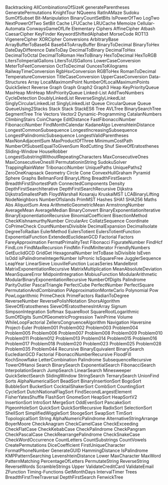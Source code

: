 Backtracking
AllCombinationsOfSizeK
generateParentheses
GeneratePermutations
KnightTour
NQueens
RatInAMaze
Sudoku
SumOfSubset
Bit-Manipulation
BinaryCountSetBits
IsPowerOfTwo
LogTwo
NextPowerOfTwo
SetBit
Cache
LFUCache
LRUCache
Memoize
Cellular-Automata
ConwaysGameOfLife
Elementary
Ciphers
AffineCipher
Atbash
CaesarCipher
KeyFinder
KeywordShiftedAlphabet
MorseCode
ROT13
VigenereCipher
XORCipher
Conversions
ArbitraryBase
ArrayBufferToBase64
Base64ToArrayBuffer
BinaryToDecimal
BinaryToHex
DateDayDifference
DateToDay
DecimalToBinary
DecimalToHex
DecimalToOctal
DecimalToRoman
HexToBinary
HexToDecimal
HexToRGB
LitersToImperialGallons
LitersToUSGallons
LowerCaseConversion
MeterToFeetConversion
OctToDecimal
OuncesToKilograms
RailwayTimeConversion
RgbHsvConversion
RGBToHex
RomanToDecimal
TemperatureConversion
TitleCaseConversion
UpperCaseConversion
Data-Structures
Array
LocalMaximomPoint
NumberOfLocalMaximumPoints
QuickSelect
Reverse
Graph
Graph
Graph2
Graph3
Heap
KeyPriorityQueue
MaxHeap
MinHeap
MinPriorityQueue
Linked-List
AddTwoNumbers
CycleDetection
DoublyLinkedList
ReverseSinglyLinkedList
SinglyCircularLinkedList
SinglyLinkedList
Queue
CircularQueue
Queue
QueueUsing2Stacks
Stack
Stack
StackES6
Tree
AVLTree
BinarySearchTree
SegmentTree
Trie
Vectors
Vector2
Dynamic-Programming
CatalanNumbers
ClimbingStairs
CoinChange
EditDistance
FastFibonacciNumber
FibonacciNumber
FindMonthCalendar
KadaneAlgo
LevenshteinDistance
LongestCommonSubsequence
LongestIncreasingSubsequence
LongestPalindromicSubsequence
LongestValidParentheses
MaxNonAdjacentSum
MaxProductOfThree
MinimumCostPath
NumberOfSubsetEqualToGivenSum
RodCutting
Shuf
SieveOfEratosthenes
Sliding-Window
HouseRobber
LongestSubstringWithoutRepeatingCharacters
MaxConsecutiveOnes
MaxConsecutiveOnesIII
PermutationinString
SudokuSolver
TrappingRainWater
TribonacciNumber
UniquePaths
UniquePaths2
ZeroOneKnapsack
Geometry
Circle
Cone
ConvexHullGraham
Pyramid
Sphere
Graphs
BellmanFord
BinaryLifting
BreadthFirstSearch
BreadthFirstShortestPath
ConnectedComponents
Density
DepthFirstSearchIterative
DepthFirstSearchRecursive
Dijkstra
DijkstraSmallestPath
FloydWarshall
Kosaraju
KruskalMST
LCABinaryLifting
NodeNeighbors
NumberOfIslands
PrimMST
Hashes
SHA1
SHA256
Maths
Abs
AliquotSum
Area
ArithmeticGeometricMean
ArmstrongNumber
AverageMean
AverageMedian
BinaryConvert
BinaryExponentiationIterative
BinaryExponentiationRecursive
BinomialCoefficient
BisectionMethod
CheckKishnamurthyNumber
CircularArc
CollatzSequence
Coordinate
CoPrimeCheck
CountNumbersDivisible
DecimalExpansion
DecimalIsolate
DegreeToRadian
EulerMethod
EulersTotient
EulersTotientFunction
ExponentialFunction
ExtendedEuclideanGCD
Factorial
Factors
FareyApproximation
FermatPrimalityTest
Fibonacci
FigurateNumber
FindHcf
FindLcm
FindMaxRecursion
FindMin
FindMinIterator
FriendlyNumbers
GetEuclidGCD
GridGet
HexagonalNumber
IntToBase
IsDivisible
IsEven
IsOdd
isPalindromeIntegerNumber
IsPronic
IsSquareFree
JugglerSequence
LeapYear
LinearSieve
LiouvilleFunction
LucasSeries
Mandelbrot
MatrixExponentiationRecursive
MatrixMultiplication
MeanAbsoluteDeviation
MeanSquareError
MidpointIntegration
MobiusFunction
ModularArithmetic
ModularBinaryExponentiationRecursive
NumberOfDigits
Palindrome
ParityOutlier
PascalTriangle
PerfectCube
PerfectNumber
PerfectSquare
PermutationAndCombination
PiApproximationMonteCarlo
Polynomial
Pow
PowLogarithmic
PrimeCheck
PrimeFactors
RadianToDegree
ReverseNumber
ReversePolishNotation
ShorsAlgorithm
SieveOfEratosthenes
SieveOfEratosthenesIntArray
Signum
SimpsonIntegration
Softmax
SquareRoot
SquareRootLogarithmic
SumOfDigits
SumOfGeometricProgression
TwinPrime
Volume
WhileLoopFactorial
ZellersCongruenceAlgorithm
Navigation
Haversine
Project-Euler
Problem001
Problem002
Problem003
Problem004
Problem005
Problem006
Problem007
Problem008
Problem009
Problem010
Problem011
Problem012
Problem013
Problem014
Problem015
Problem016
Problem017
Problem018
Problem020
Problem023
Problem025
Problem028
Problem035
Problem044
Recursive
BinaryEquivalent
BinarySearch
EucledianGCD
Factorial
FibonacciNumberRecursive
FloodFill
KochSnowflake
LetterCombination
Palindrome
SubsequenceRecursive
TowerOfHanoi
Search
BinarySearch
ExponentialSearch
FibonacciSearch
InterpolationSearch
JumpSearch
LinearSearch
Minesweeper
QuickSelectSearch
SlidingWindow
StringSearch
TernarySearch
UnionFind
Sorts
AlphaNumericalSort
BeadSort
BinaryInsertionSort
BogoSort
BubbleSort
BucketSort
CocktailShakerSort
CombSort
CountingSort
CycleSort
DutchNationalFlagSort
FindSecondLargestElement
FisherYatesShuffle
FlashSort
GnomeSort
HeapSort
HeapSortV2
InsertionSort
IntroSort
MergeSort
OddEvenSort
PancakeSort
PigeonHoleSort
QuickSort
QuickSortRecursive
RadixSort
SelectionSort
ShellSort
SimplifiedWiggleSort
StoogeSort
SwapSort
TimSort
TopologicalSort
String
AlphaNumericPalindrome
AlternativeStringArrange
BoyerMoore
CheckAnagram
CheckCamelCase
CheckExceeding
CheckFlatCase
CheckKebabCase
CheckPalindrome
CheckPangram
CheckPascalCase
CheckRearrangePalindrome
CheckSnakeCase
CheckWordOccurrence
CountLetters
CountSubstrings
CountVowels
CreatePermutations
DiceCoefficient
FirstUniqueCharacter
FormatPhoneNumber
GenerateGUID
HammingDistance
IsPalindrome
KMPPatternSearching
LevenshteinDistance
Lower
MaxCharacter
MaxWord
PatternMatching
PercentageOfLetters
PermutateString
ReverseString
ReverseWords
ScrambleStrings
Upper
ValidateCreditCard
ValidateEmail
ZFunction
Timing-Functions
GetMonthDays
IntervalTimer
Trees
BreadthFirstTreeTraversal
DepthFirstSearch
FenwickTree
